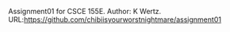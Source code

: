 Assignment01 for CSCE 155E.
Author: K Wertz.
URL:https://github.com/chibiisyourworstnightmare/assignment01

